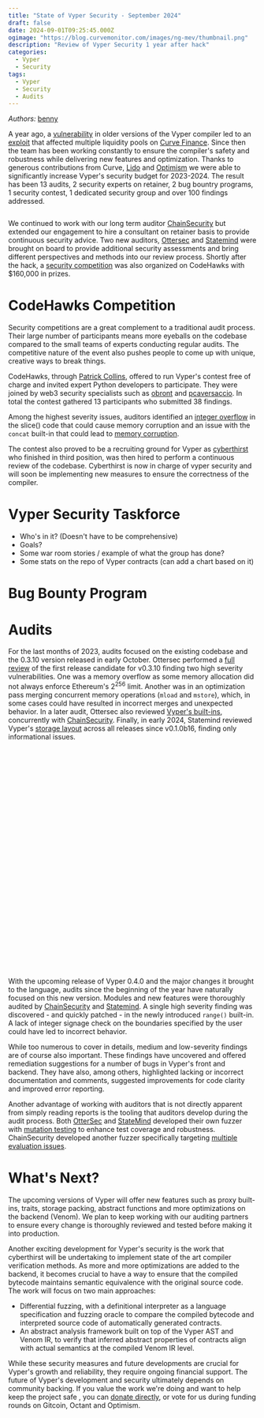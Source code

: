 ```yaml
---
title: "State of Vyper Security - September 2024"
draft: false
date: 2024-09-01T09:25:45.000Z
ogimage: "https://blog.curvemonitor.com/images/ng-mev/thumbnail.png"
description: "Review of Vyper Security 1 year after hack"
categories:
  - Vyper
  - Security
tags:
  - Vyper
  - Security
  - Audits
---
```


_Authors:_ [benny](https://warpcast.com/bennylada)


A year ago, a [vulnerability](https://hackmd.io/@vyperlang/HJUgNMhs2) in older versions of the Vyper compiler led to an [exploit](https://hackmd.io/@LlamaRisk/BJzSKHNjn) that affected multiple liquidity pools on [Curve Finance](https://www.curve.fi).
Since then the team has been working constantly to ensure the compiler's safety and robustness while delivering new features and optimization.
Thanks to generous contributions from Curve, [Lido](https://lido.fi/) and [Optimism](https://retrofunding.optimism.io/) we were able to significantly increase Vyper's security budget for 2023-2024. 
The result has been 13 audits, 2 security experts on retainer, 2 bug bountry programs, 1 security contest, 1 dedicated security group and over 100 findings addressed.


<div id="chart" class="chart"></div>
<script src="https://d3js.org/d3.v7.min.js"></script>
<link rel="preconnect" href="https://fonts.googleapis.com">
<link rel="preconnect" href="https://fonts.gstatic.com" crossorigin>
<link href="https://fonts.googleapis.com/css2?family=JetBrains+Mono:ital,wght@0,100..800;1,100..800&family=SUSE:wght@100..800&display=swap" rel="stylesheet">
<script src="../../js/vyper-security/timeline.js"></script>

<style>
    :root {
        --background-color: None;
        --tooltip-background-color: white;
        --alt-background-color: #f0f0f0;
        --text-color: black;
        --bar-color: rgba(159, 76, 242, 0.9);
        --bar-color-light: rgba(159, 76, 242, 0.6);
    }

    html.dark {
        --background-color: None;
        --tooltip-background-color: #202020;
        --alt-background-color: rgba(50, 50, 50, 0.3);
        --text-color: #e0e0e0;
        --bar-color: rgba(159, 76, 242, 0.7);
        --bar-color-light: rgba(159, 76, 242, 0.4);
    }

    .chart, .tooltip {
        font-family: "JetBrains Mono", sans-serif;
        color: var(--text-color);
        background-color: var(--background-color);
        overflow-x: auto;
    }
    .chart { width: 100%; overflow-x: auto; }
    .bar:hover { fill: rgba(159, 76, 242, 0.5); }
    .axis-label { font-size: 14px; }
    .target-label { font-size: 13px; }
    .tooltip {
        position: absolute;
        background-color: var(--tooltip-background-color);
        border: 1px solid #ddd;
        border-radius: 5px;
        padding: 10px;
        font-size: 14px;
        opacity: 0;
        transition: opacity 0.3s;
        pointer-events: none;
        z-index: 10;
    }
    .tooltip.active {
        pointer-events: auto;
    }
    .tooltip-dot {
        display: inline-block;
        width: 10px;
        height: 10px;
        border-radius: 50%;
        margin-right: 5px;
    }
    .tooltip a {
        display: block;
        margin-top: 10px;
        color: #0066cc;
        text-decoration: none;
    }
    .tooltip a:hover {
        text-decoration: underline;
    }
</style>


We continued to work with our long term auditor [ChainSecurity](https://www.chainsecurity.com/) but extended our engagement to hire a consultant on retainer basis to provide continuous security advice.
Two new auditors, [Ottersec](https://osec.io/) and [Statemind](https://statemind.io/) were brought on board to provide additional security assessments and bring different perspectives and methods into our review process.
Shortly after the hack, a [security competition](https://codehawks.cyfrin.io/c/2023-09-vyper-compiler) was also organized on CodeHawks with $160,000 in prizes.

# CodeHawks Competition

Security competitions are a great complement to a traditional audit process. 
Their large number of participants means more eyeballs on the codebase compared to the small teams of experts conducting regular audits.
The competitive nature of the event also pushes people to come up with unique, creative ways to break things.

CodeHawks, through [Patrick Collins](https://x.com/patrickalphac?lang=en), offered to run Vyper's contest free of charge and invited expert Python developers to participate.
They were joined by web3 security specialists such as [obront](https://github.com/zobront) and [pcaversaccio](https://github.com/pcaversaccio). 
In total the contest gathered 13 participants who submitted 38 findings.

Among the highest severity issues, auditors identified an [integer overflow](https://github.com/vyperlang/audits/blob/master/audits/CodeHawks_Vyper_September_2023_competitive_audit.md#h-01-integer-overflow-in-slice) in the slice() code that could cause memory corruption and an issue with the `concat` built-in that could lead to [memory corruption](https://github.com/vyperlang/audits/blob/master/audits/CodeHawks_Vyper_September_2023_competitive_audit.md#h-02-concat-built-in-can-corrupt-memory).

The contest also proved to be a recruiting ground for Vyper as [cyberthirst](https://github.com/cyberthirst) who finished in third position, was then hired to perform a continuous review of the codebase.
Cyberthirst is now in charge of vyper security and will soon be implementing new measures to ensure the correctness of the compiler.

# Vyper Security Taskforce

- Who's in it? (Doesn't have to be comprehensive)
- Goals?
- Some war room stories / example of what the group has done?
- Some stats on the repo of Vyper contracts (can add a chart based on it)

# Bug Bounty Program



# Audits

For the last months of 2023, audits focused on the existing codebase and the 0.3.10 version released in early October. 
Ottersec performed a [full review](https://github.com/vyperlang/audits/blob/master/audits/OtterSec_Vyper_September_2023_audit.pdf) of the first release candidate for v0.3.10 finding two high severity vulnerabilities.
One was a memory overflow as some memory allocation did not always enforce Ethereum's $2^{256}$ limit. 
Another was in an optimization pass merging concurrent memory operations (`mload` and `mstore`), which, in some cases could have resulted in incorrect merges and unexpected behavior. 
In a later audit, Ottersec also reviewed [Vyper's built-ins](https://github.com/vyperlang/audits/blob/master/audits/OtterSec_Vyper_November_2023_audit.pdf), concurrently with [ChainSecurity](https://github.com/vyperlang/audits/blob/master/audits/ChainSecurity_Vyper_December_2023_limited_review.pdf).
Finally, in early 2024, Statemind reviewed Vyper's [storage layout](https://github.com/vyperlang/audits/blob/master/audits/Statemind_Vyper_January_2024_audit.pdf) across all releases since v0.1.0b16, finding only informational issues.

<script src="../../js/vyper-security/severity-chart.js"></script>
<style>
.severity-chart {
    width: 100%;
    height: 450px;
    font-family: "JetBrains Mono", sans-serif;
}

.severity-chart text {
    fill: var(--text-color);
}

.severity-chart .domain,
.severity-chart .tick line {
    stroke: var(--text-color);
}
</style>

<div id="severity-chart" class="severity-chart"></div>

With the upcoming release of Vyper 0.4.0 and the major changes it brought to the language, audits since the beginning of the year have naturally focused on this new version.
Modules and new features were thoroughly audited by [ChainSecurity](https://github.com/vyperlang/audits/blob/master/audits/ChainSecurity_Vyper_February_2024_limited_review.pdf) and [Statemind](https://github.com/vyperlang/audits/blob/master/audits/Statemind_Vyper_June_2024_audit.pdf).
A single high severity finding was discovered - and quickly patched - in the newly introduced `range()` built-in. 
A lack of integer signage check on the boundaries specified by the user could have led to incorrect behavior. 

While too numerous to cover in details, medium and low-severity findings are of course also important.
These findings have uncovered and offered remediation suggestions for a number of bugs in Vyper's front and backend. 
They have also, among others, highlighted lacking or incorrect documentation and comments, suggested improvements for code clarity and improved error reporting.

Another advantage of working with auditors that is not directly apparent from simply reading reports is the tooling that auditors develop during the audit process.
Both [OtterSec](https://github.com/otter-sec/vyper-fuzz/tree/main) and [StateMind](https://github.com/statemindio/vyper_fuzzer_backend) developed their own fuzzer with [mutation testing](https://en.wikipedia.org/wiki/Mutation_testing) to enhance test coverage and robustness. 
ChainSecurity developed another fuzzer specifically targeting [multiple evaluation issues](https://github.com/vyperlang/vyper/security/advisories/GHSA-5jrj-52x8-m64h).



# What's Next?

The upcoming versions of Vyper will offer new features such as proxy built-ins, traits, storage packing, abstract functions and more optimizations on the backend (Venom). 
We plan to keep working with our auditing partners to ensure every change is thoroughly reviewed and tested before making it into production.

Another exciting development for Vyper's security is the work that cyberthirst will be undertaking to implement state of the art compiler verification methods.
As more and more optimizations are added to the backend, it becomes crucial to have a way to ensure that the compiled bytecode maintains semantic equivalence with the original source code.
The work will focus on two main approaches:

- Differential fuzzing, with a definitional interpreter as a language specification and fuzzing oracle to compare the compiled bytecode and interpreted source code of automatically generated contracts.
- An abstract analysis framework built on top of the Vyper AST and Venom IR, to verify that inferred abstract properties of contracts align with actual semantics at the compiled Venom IR level.

While these security measures and future developments are crucial for Vyper's growth and reliability, they require ongoing financial support. 
The future of Vyper's development and security ultimately depends on community backing. 
If you value the work we're doing and want to help keep the project safe , you can [donate directly](https://etherscan.io/address/0x70CCBE10F980d80b7eBaab7D2E3A73e87D67B775#code), or vote for us during funding rounds on Gitcoin, Octant and Optimism.
